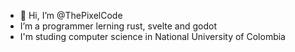 - 👋 Hi, I’m @ThePixelCode
- I’m a programmer lerning rust, svelte and godot
- I'm studing computer science in National University of Colombia
